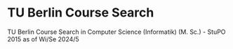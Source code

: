 # TU Berlin Course Search
TU Berlin Course Search in Computer Science (Informatik) (M. Sc.) - StuPO 2015 as of Wi/Se 2024/5
